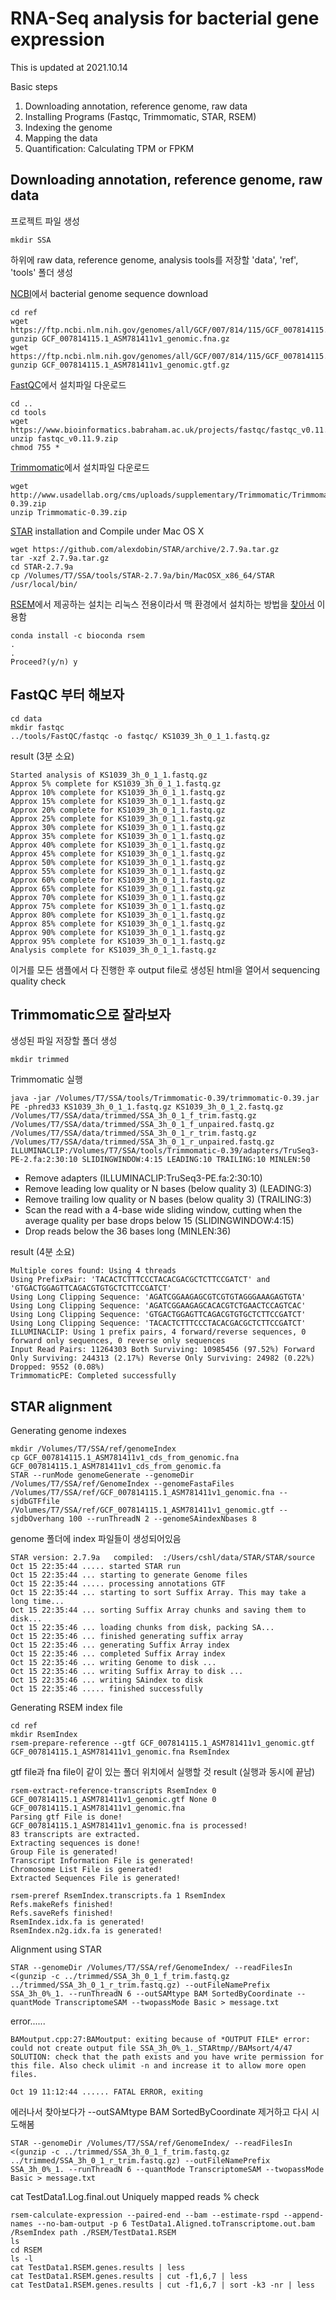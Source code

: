 # RNA-Seq analysis for bacterial gene expression

This is updated at 2021.10.14

Basic steps
1. Downloading annotation, reference genome, raw data
2. Installing Programs (Fastqc, Trimmomatic, STAR, RSEM)
3. Indexing the genome
4. Mapping the data
5. Quantification: Calculating TPM or FPKM

## Downloading annotation, reference genome, raw data
프로젝트 파일 생성

	mkdir SSA

하위에 raw data, reference genome, analysis tools를 저장할 'data', 'ref', 'tools' 폴더 생성

[NCBI](https://www.ncbi.nlm.nih.gov/genome/)에서 bacterial genome sequence download

	cd ref
	wget https://ftp.ncbi.nlm.nih.gov/genomes/all/GCF/007/814/115/GCF_007814115.1_ASM781411v1/GCF_007814115.1_ASM781411v1_genomic.fna.gz
	gunzip GCF_007814115.1_ASM781411v1_genomic.fna.gz
	wget https://ftp.ncbi.nlm.nih.gov/genomes/all/GCF/007/814/115/GCF_007814115.1_ASM781411v1/GCF_007814115.1_ASM781411v1_genomic.gtf.gz
	gunzip GCF_007814115.1_ASM781411v1_genomic.gtf.gz
	
	
[FastQC](https://www.bioinformatics.babraham.ac.uk/projects/fastqc/)에서 설치파일 다운로드
	
	cd ..
	cd tools
	wget https://www.bioinformatics.babraham.ac.uk/projects/fastqc/fastqc_v0.11.9.zip
	unzip fastqc_v0.11.9.zip
	chmod 755 *

[Trimmomatic](http://www.usadellab.org/cms/?page=trimmomatic)에서 설치파일 다운로드

	wget http://www.usadellab.org/cms/uploads/supplementary/Trimmomatic/Trimmomatic-0.39.zip
	unzip Trimmomatic-0.39.zip

[STAR](https://github.com/alexdobin/STAR) installation and Compile under Mac OS X

	wget https://github.com/alexdobin/STAR/archive/2.7.9a.tar.gz
	tar -xzf 2.7.9a.tar.gz
	cd STAR-2.7.9a
	cp /Volumes/T7/SSA/tools/STAR-2.7.9a/bin/MacOSX_x86_64/STAR /usr/local/bin/


[RSEM](https://github.com/deweylab/RSEM)에서 제공하는 설치는 리눅스 전용이라서 맥 환경에서 설치하는 방법을 [찾아서](https://anaconda.org/bioconda/rsem) 이용함

	conda install -c bioconda rsem
	.
	.
	Proceed?(y/n) y
	


  
## FastQC 부터 해보자

	cd data
	mkdir fastqc
	../tools/FastQC/fastqc -o fastqc/ KS1039_3h_0_1_1.fastq.gz

result (3분 소요)

	Started analysis of KS1039_3h_0_1_1.fastq.gz
	Approx 5% complete for KS1039_3h_0_1_1.fastq.gz
	Approx 10% complete for KS1039_3h_0_1_1.fastq.gz
	Approx 15% complete for KS1039_3h_0_1_1.fastq.gz
	Approx 20% complete for KS1039_3h_0_1_1.fastq.gz
	Approx 25% complete for KS1039_3h_0_1_1.fastq.gz
	Approx 30% complete for KS1039_3h_0_1_1.fastq.gz
	Approx 35% complete for KS1039_3h_0_1_1.fastq.gz
	Approx 40% complete for KS1039_3h_0_1_1.fastq.gz
	Approx 45% complete for KS1039_3h_0_1_1.fastq.gz
	Approx 50% complete for KS1039_3h_0_1_1.fastq.gz
	Approx 55% complete for KS1039_3h_0_1_1.fastq.gz
	Approx 60% complete for KS1039_3h_0_1_1.fastq.gz
	Approx 65% complete for KS1039_3h_0_1_1.fastq.gz
	Approx 70% complete for KS1039_3h_0_1_1.fastq.gz
	Approx 75% complete for KS1039_3h_0_1_1.fastq.gz
	Approx 80% complete for KS1039_3h_0_1_1.fastq.gz
	Approx 85% complete for KS1039_3h_0_1_1.fastq.gz
	Approx 90% complete for KS1039_3h_0_1_1.fastq.gz
	Approx 95% complete for KS1039_3h_0_1_1.fastq.gz
	Analysis complete for KS1039_3h_0_1_1.fastq.gz

이거를 모든 샘플에서 다 진행한 후 output file로 생성된 html을 열어서 sequencing quality check

## Trimmomatic으로 잘라보자

생성된 파일 저장할 폴더 생성

	mkdir trimmed

Trimmomatic 실행 	

	java -jar /Volumes/T7/SSA/tools/Trimmomatic-0.39/trimmomatic-0.39.jar PE -phred33 KS1039_3h_0_1_1.fastq.gz KS1039_3h_0_1_2.fastq.gz /Volumes/T7/SSA/data/trimmed/SSA_3h_0_1_f_trim.fastq.gz /Volumes/T7/SSA/data/trimmed/SSA_3h_0_1_f_unpaired.fastq.gz /Volumes/T7/SSA/data/trimmed/SSA_3h_0_1_r_trim.fastq.gz /Volumes/T7/SSA/data/trimmed/SSA_3h_0_1_r_unpaired.fastq.gz ILLUMINACLIP:/Volumes/T7/SSA/tools/Trimmomatic-0.39/adapters/TruSeq3-PE-2.fa:2:30:10 SLIDINGWINDOW:4:15 LEADING:10 TRAILING:10 MINLEN:50
	

* Remove adapters (ILLUMINACLIP:TruSeq3-PE.fa:2:30:10)
* Remove leading low quality or N bases (below quality 3) (LEADING:3)
* Remove trailing low quality or N bases (below quality 3) (TRAILING:3)
* Scan the read with a 4-base wide sliding window, cutting when the average quality per base drops below 15 (SLIDINGWINDOW:4:15)
* Drop reads below the 36 bases long (MINLEN:36)

result (4분 소요)

	Multiple cores found: Using 4 threads
	Using PrefixPair: 'TACACTCTTTCCCTACACGACGCTCTTCCGATCT' and 'GTGACTGGAGTTCAGACGTGTGCTCTTCCGATCT'
	Using Long Clipping Sequence: 'AGATCGGAAGAGCGTCGTGTAGGGAAAGAGTGTA'
	Using Long Clipping Sequence: 'AGATCGGAAGAGCACACGTCTGAACTCCAGTCAC'
	Using Long Clipping Sequence: 'GTGACTGGAGTTCAGACGTGTGCTCTTCCGATCT'
	Using Long Clipping Sequence: 'TACACTCTTTCCCTACACGACGCTCTTCCGATCT'
	ILLUMINACLIP: Using 1 prefix pairs, 4 forward/reverse sequences, 0 forward only sequences, 0 reverse only sequences
	Input Read Pairs: 11264303 Both Surviving: 10985456 (97.52%) Forward Only Surviving: 244313 (2.17%) Reverse Only Surviving: 24982 (0.22%) Dropped: 9552 (0.08%)
	TrimmomaticPE: Completed successfully




## STAR alignment

Generating genome indexes

	mkdir /Volumes/T7/SSA/ref/genomeIndex
	cp GCF_007814115.1_ASM781411v1_cds_from_genomic.fna GCF_007814115.1_ASM781411v1_cds_from_genomic.fa
	STAR --runMode genomeGenerate --genomeDir /Volumes/T7/SSA/ref/GenomeIndex --genomeFastaFiles /Volumes/T7/SSA/ref/GCF_007814115.1_ASM781411v1_genomic.fna --sjdbGTFfile /Volumes/T7/SSA/ref/GCF_007814115.1_ASM781411v1_genomic.gtf --sjdbOverhang 100 --runThreadN 2 --genomeSAindexNbases 8
	
genome 폴더에 index 파일들이 생성되어있음

	STAR version: 2.7.9a   compiled:  :/Users/cshl/data/STAR/STAR/source
	Oct 15 22:35:44 ..... started STAR run
	Oct 15 22:35:44 ... starting to generate Genome files
	Oct 15 22:35:44 ..... processing annotations GTF
	Oct 15 22:35:44 ... starting to sort Suffix Array. This may take a long time...
	Oct 15 22:35:44 ... sorting Suffix Array chunks and saving them to disk...
	Oct 15 22:35:46 ... loading chunks from disk, packing SA...
	Oct 15 22:35:46 ... finished generating suffix array
	Oct 15 22:35:46 ... generating Suffix Array index
	Oct 15 22:35:46 ... completed Suffix Array index
	Oct 15 22:35:46 ... writing Genome to disk ...
	Oct 15 22:35:46 ... writing Suffix Array to disk ...
	Oct 15 22:35:46 ... writing SAindex to disk
	Oct 15 22:35:46 ..... finished successfully


Generating RSEM index file


	cd ref
	mkdir RsemIndex
	rsem-prepare-reference --gtf GCF_007814115.1_ASM781411v1_genomic.gtf GCF_007814115.1_ASM781411v1_genomic.fna RsemIndex
	
gtf file과 fna file이 같이 있는 폴더 위치에서 실행할 것
result (실행과 동시에 끝남)

	rsem-extract-reference-transcripts RsemIndex 0 GCF_007814115.1_ASM781411v1_genomic.gtf None 0 GCF_007814115.1_ASM781411v1_genomic.fna
	Parsing gtf File is done!
	GCF_007814115.1_ASM781411v1_genomic.fna is processed!
	83 transcripts are extracted.
	Extracting sequences is done!
	Group File is generated!
	Transcript Information File is generated!
	Chromosome List File is generated!
	Extracted Sequences File is generated!

	rsem-preref RsemIndex.transcripts.fa 1 RsemIndex
	Refs.makeRefs finished!
	Refs.saveRefs finished!
	RsemIndex.idx.fa is generated!
	RsemIndex.n2g.idx.fa is generated!

Alignment using STAR

	STAR --genomeDir /Volumes/T7/SSA/ref/GenomeIndex/ --readFilesIn <(gunzip -c ../trimmed/SSA_3h_0_1_f_trim.fastq.gz ../trimmed/SSA_3h_0_1_r_trim.fastq.gz) --outFileNamePrefix SSA_3h_0%_1. --runThreadN 6 --outSAMtype BAM SortedByCoordinate --quantMode TranscriptomeSAM --twopassMode Basic > message.txt
	
error......

	BAMoutput.cpp:27:BAMoutput: exiting because of *OUTPUT FILE* error: could not create output file SSA_3h_0%_1._STARtmp//BAMsort/4/47
	SOLUTION: check that the path exists and you have write permission for this file. Also check ulimit -n and increase it to allow more open files.

	Oct 19 11:12:44 ...... FATAL ERROR, exiting

에러나서 찾아보다가 --outSAMtype BAM SortedByCoordinate 제거하고 다시 시도해봄

	STAR --genomeDir /Volumes/T7/SSA/ref/GenomeIndex/ --readFilesIn <(gunzip -c ../trimmed/SSA_3h_0_1_f_trim.fastq.gz ../trimmed/SSA_3h_0_1_r_trim.fastq.gz) --outFileNamePrefix SSA_3h_0%_1. --runThreadN 6 --quantMode TranscriptomeSAM --twopassMode Basic > message.txt


cat TestData1.Log.final.out
Uniquely mapped reads % check

	rsem-calculate-expression --paired-end --bam --estimate-rspd --append-names --no-bam-output -p 6 TestData1.Aligned.toTranscriptome.out.bam /RsemIndex path ./RSEM/TestData1.RSEM
	ls
	cd RSEM
	ls -l
	cat TestData1.RSEM.genes.results | less
	cat TestData1.RSEM.genes.results | cut -f1,6,7 | less
	cat TestData1.RSEM.genes.results | cut -f1,6,7 | sort -k3 -nr | less
	
	
	
	


